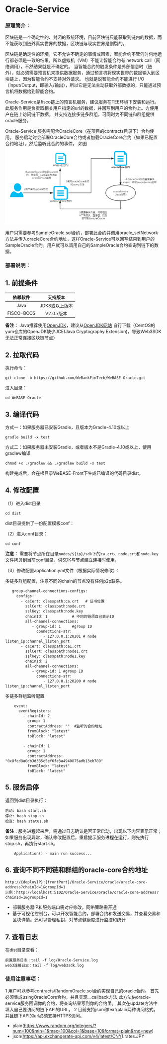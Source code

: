 # Oracle-Service
   
### 原理简介：
   区块链是一个确定性的、封闭的系统环境，目前区块链只能获取到链内的数据，而不能获取到链外真实世界的数据，区块链与现实世界是割裂的。
   
   
   区块链是确定性的环境，它不允许不确定的事情或因素，智能合约不管何时何地运行都必须是一致的结果，所以虚拟机（VM）不能让智能合约有 network call（网络调用），不然结果就是不确定的。
   当智能合约的触发条件是外部信息时（链外），就必须需要预言机来提供数据服务，通过预言机将现实世界的数据输入到区块链上，因为智能合约不支持对外请求。
   也就是说智能合约不能进行 I/O（Input/Output，即输入/输出），所以它是无法主动获取外部数据的，只能通过预言机将数据给到智能合约。
   
   Oracle-Service是fisco链上的预言机服务，建议服务在TEE环境下安装和运行。此服务作用是负责取相关用户指定的url的数据，并回写到用户的合约上。方便用户在链上访问链下数据。
   并支持连接多链多群组，可同时为不同链和群组提供oracle服务。
   
   Oracle-Service 服务需配合OracleCore（在项目的contracts目录下）合约使用。 服务启动时会部署OracleCore合约或者加载OracleCore合约（如果已配置合约地址），然后监听此合约的事件。
   如图![oracle流程图](./oracle.png)
   
   用户只需要参考SampleOracle.sol合约，部署此合约并调用oracle_setNetwork方法并传入oracleCore合约地址，这样Oracle-Service可以回写结果到用户的SampleOracle合约。用户就可以调用自己的SampleOracle合约查询到链下的数据。

### 部署说明：

## 1. 前提条件

| 依赖软件 | 支持版本 |
| :-: | :-: |
| Java | JDK8或以上版本 |
| FISCO-BCOS | V2.0.x版本 |

**备注：** Java推荐使用[OpenJDK](./appendix.html#java )，建议从[OpenJDK网站](https://jdk.java.net/java-se-ri/11) 自行下载（CentOS的yum仓库的OpenJDK缺少JCE(Java Cryptography Extension)，导致Web3SDK无法正常连接区块链节点）


## 2. 拉取代码
执行命令：
```
git clone -b https://github.com/WeBankFinTech/WeBASE-Oracle.git
```

进入目录：

```
cd WeBASE-Oracle
```

## 3. 编译代码


方式一：如果服务器已安装Gradle，且版本为Gradle-4.10或以上

```shell
gradle build -x test
```

方式二：如果服务器未安装Gradle，或者版本不是Gradle-4.10或以上，使用gradlew编译

```shell
chmod +x ./gradlew && ./gradlew build -x test
```

构建完成后，会在根目录WeBASE-Front下生成已编译的代码目录dist。

## 4. 修改配置

（1）进入dist目录

```
cd dist
```

dist目录提供了一份配置模板conf：


（2）进入conf目录：

```shell
cd conf
```

**注意：** 需要将节点所在目录`nodes/${ip}/sdk`下的`ca.crt`、`node.crt`和`node.key`文件拷贝到当前conf目录，供SDK与节点建立连接时使用。

（3）修改配置application.yml文件（根据实际情况修改）：


  多链多群组配置，注意不同的chain的节点没有任何p2p联系。
``` 
   group-channel-connections-configs:
     configs:
       - caCert: classpath:ca.crt   # 证书位置
         sslCert: classpath:node.crt
         sslKey: classpath:node.key
         chainId: 1           # 不同的链须自己表示ID
         all-channel-connections:
            - group-id: 1     #group ID
              connections-str:
                 - 127.0.0.1:20201 # node listen_ip:channel_listen_port
       - caCert: classpath:ca1.crt   
         sslCert: classpath:node1.crt
         sslKey: classpath:node1.key
         chainId: 2
         all-channel-connections:
            - group-id: 1 #group ID
              connections-str:
                 - 127.0.0.1:20200 # node listen_ip:channel_listen_port

```

  多链多群组监听配置
```
    event:
      eventRegisters:
        - chainId: 2
          group: 1
          contractAddress: ""  #监听的合约地址
          fromBlock: "latest"
          toBlock: "latest"
    
        - chainId: 1
          group: 1
          contractAddress: "0x8fcd8a0db3d335c5ef6fe3a4940875adb13eb789"
          fromBlock: "latest"
          toBlock: "latest"

```  

## 5. 服务启停

返回到dist目录执行：
```shell
启动: bash start.sh
停止: bash stop.sh
检查: bash status.sh
```
**备注**：服务进程起来后，需通过日志确认是否正常启动，出现以下内容表示正常；如果服务出现异常，确认修改配置后，重启提示服务进程在运行，则先执行stop.sh，再执行start.sh。

```
	Application() - main run success...
```

## 6. 查询不同不同链和群组的oracle-core合约地址

```
http://{deployIP}:{frontPort}/Oracle-Service/oracle/oracle-core-address?chainId=1&groupId=1
示例：http://localhost:5102/Oracle-Service/oracle/oracle-core-address?chainId=1&groupId=1
```

- 部署服务器IP和服务端口需对应修改，网络策略需开通
- 基于可视化控制台，可以开发智能合约，部署合约和发送交易，并查看交易和区块详情。还可以管理私钥，对节点健康度进行监控和统计

## 7. 查看日志

在dist目录查看：

```
前置服务日志：tail -f log/Oracle-Service.log
web3连接日志：tail -f log/web3sdk.log
```


### 使用注意事项：
 1 用户可以参考contracts/RandomOracle.sol合约实现自己的oracle合约。 首先必须集成usingOracleCore合约，并且实现__callback方法,此方法供oracle-service服务回调你的合约，将查询结果写到你的合约里。
  其次在update方法中填入自己要访问的链下API的URL。
 2 目前支持json和text/plain两种访问格式。并且链下API的url必须支持HTTPS访问。
 - plain(https://www.random.org/integers/?num=100&min=1&max=100&col=1&base=10&format=plain&rnd=new)
 - json(https://api.exchangerate-api.com/v4/latest/CNY).rates.JPY
  

